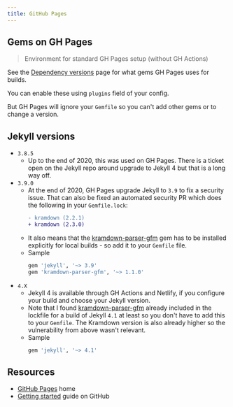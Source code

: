 ```yaml
---
title: GitHub Pages
---
```


## Gems on GH Pages
> Environment for standard GH Pages setup (without GH Actions)

See the [Dependency versions](https://pages.github.com/versions/) page for what gems GH Pages uses for builds.

You can enable these using `plugins` field of your config.

But GH Pages will ignore your `Gemfile` so you can't add other gems or to change a version.


## Jekyll versions

- `3.8.5` 
    - Up to the end of 2020, this was used on GH Pages. There is a ticket open on the Jekyll repo around upgrade to Jekyll 4 but that is a long way off.
- `3.9.0` 
    - At the end of 2020, GH Pages upgrade Jekyll to `3.9` to fix a security issue. That can also be fixed an automated security PR which does the following in your `Gemfile.lock`:
        ```diff
        - kramdown (2.2.1)
        + kramdown (2.3.0)
        ```
    - It also means that the [kramdown-parser-gfm][] gem has to be installed explicitly for local builds - so add it to your `Gemfile` file.
    - Sample
        ```ruby
        gem 'jekyll', '~> 3.9'
        gem 'kramdown-parser-gfm', '~> 1.1.0'
        ```
- `4.X` 
    - Jekyll 4 is available through GH Actions and Netlify, if you configure your build and choose your Jekyll version. 
    - Note that I found [kramdown-parser-gfm][] already included in the lockfile for a build of Jekyll `4.1` at least so you don't have to add this to your `Gemfile`. The Kramdown version is also already higher so the vulnerability from above wasn't relevant. 
    - Sample
        ```ruby
        gem 'jekyll', '~> 4.1'
        ```

[kramdown-parser-gfm]: https://github.com/kramdown/parser-gfm


## Resources

- [GitHub Pages](https://pages.github.com/) home
- [Getting started](https://guides.github.com/features/pages/) guide on GitHub
